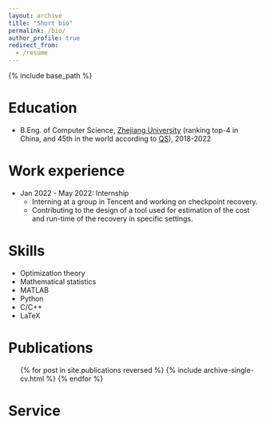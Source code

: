 ```yaml
---
layout: archive
title: "Short bio"
permalink: /bio/
author_profile: true
redirect_from:
  - /resume
---
```


{% include base_path %}

Education
======
* B.Eng. of Computer Science, [Zhejiang University](https://www.zju.edu.cn/english) (ranking top-4 in China, and 45th in the world according to [QS](https://www.universityrankings.ch/results/QS/2022?ranking=QS&year=2022&region=&q=China)), 2018-2022

Work experience
======
* Jan 2022 - May 2022: Internship
  * Interning at a group in Tencent and working on checkpoint recovery. 
  * Contributing to the design of a tool used for estimation of the cost and run-time of the recovery in specific settings.
  
Skills
======
* Optimization theory
* Mathematical statistics
* MATLAB
* Python
* C/C++
* LaTeX

Publications
======
  <ul>{% for post in site.publications reversed %}
    {% include archive-single-cv.html %}
  {% endfor %}</ul>
  
<!-- Talks
======
  <ul>{% for post in site.talks %}
    {% include archive-single-talk-cv.html %}
  {% endfor %}</ul> -->
  
<!-- Teaching
======
  <ul>{% for post in site.teaching %}
    {% include archive-single-cv.html %}
  {% endfor %}</ul> -->
  
Service
======

